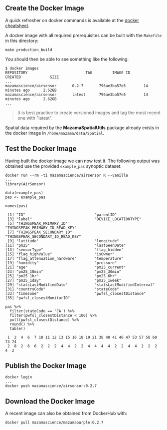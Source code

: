 ## Create the Docker Image ##

A quick refresher on docker commands is available at the 
[docker cheatsheet](https://github.com/wsargent/docker-cheat-sheet).

A docker image with all required prerequisites can be built with the `Makefile` 
in this directory:

```
make production_build
```

You should then be able to see something like the following:

```
$ docker images
REPOSITORY                          TAG         IMAGE ID            CREATED             SIZE
...
mazamascience/airsensor       0.2.7       796ae3ba57e5        14 minutes ago      2.62GB
mazamascience/airsensor       latest      796ae3ba57e5        14 minutes ago      2.62GB
...
```

> It is best practice to create versioned images and tag the most recent one 
with "latest".

Spatial data required by the **MazamaSpatialUtils** package already exists in 
the docker image in `/home/mazama/data/Spatial`.

## Test the Docker Image ##

Having built the docker image we can now test it. The following output was 
obtained use the provided `example_pas` synoptic dataset:

```
docker run --rm -ti mazamascience/airsensor R --vanilla
...
library(AirSensor)

data(example_pas)
pas <- example_pas

names(pas)

 [1] "ID"                               "parentID"                        
 [3] "label"                            "DEVICE_LOCATIONTYPE"             
 [5] "THINGSPEAK_PRIMARY_ID"            "THINGSPEAK_PRIMARY_ID_READ_KEY"  
 [7] "THINGSPEAK_SECONDARY_ID"          "THINGSPEAK_SECONDARY_ID_READ_KEY"
 [9] "latitude"                         "longitude"                       
[11] "pm25"                             "lastSeenDate"                    
[13] "sensorType"                       "flag_hidden"                     
[15] "flag_highValue"                   "isOwner"                         
[17] "flag_attenuation_hardware"        "temperature"                     
[19] "humidity"                         "pressure"                        
[21] "age"                              "pm25_current"                    
[23] "pm25_10min"                       "pm25_30min"                      
[25] "pm25_1hr"                         "pm25_6hr"                        
[27] "pm25_1day"                        "pm25_1week"                      
[29] "statsLastModifiedDate"            "statsLastModifiedInterval"       
[31] "countryCode"                      "stateCode"                       
[33] "timezone"                         "pwfsl_closestDistance"           
[35] "pwfsl_closestMonitorID"          

pas %>% 
  filter(stateCode == 'CA') %>% 
  filter(pwfsl_closestDistance < 100) %>% 
  pull(pwfsl_closestDistance) %>% 
  round() %>% 
  table()

 1  2  4  6  7 10 11 12 13 15 16 18 19 21 38 40 41 46 47 53 57 58 60 73 74 
 2  8  2  6  6  2  2  2  4  4  2  2  4  4  4  4  2  2  4  4  2  2  2  4  2 
```

## Publish the Docker Image ##

```
docker login
...
docker push mazamascience/airsensor:0.2.7
```


## Download the Docker Image ##

A recent image can also be obtained from DockerHub with:

```
docker pull mazamascience/mazamapurple:0.2.7
```

